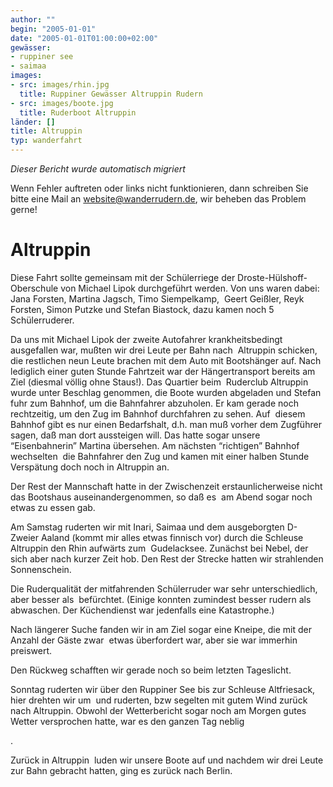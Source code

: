 ```yaml
---
author: ""
begin: "2005-01-01"
date: "2005-01-01T01:00:00+02:00"
gewässer:
- ruppiner see
- saimaa
images:
- src: images/rhin.jpg
  title: Ruppiner Gewässer Altruppin Rudern
- src: images/boote.jpg
  title: Ruderboot Altruppin
länder: []
title: Altruppin
typ: wanderfahrt
---
```



*Dieser Bericht wurde automatisch migriert*

Wenn Fehler auftreten oder links nicht funktionieren, dann schreiben Sie bitte eine Mail an website@wanderrudern.de, wir beheben das Problem gerne!



# Altruppin


Diese Fahrt sollte gemeinsam mit der Schülerriege der Droste-Hülshoff-Oberschule von Michael Lipok durchgeführt werden. Von uns waren dabei: Jana Forsten, Martina Jagsch, Timo Siempelkamp,  Geert Geißler, Reyk Forsten, Simon Putzke und Stefan Biastock, dazu kamen noch 5 Schülerruderer.

Da uns mit Michael Lipok der zweite Autofahrer krankheitsbedingt ausgefallen war, mußten wir drei Leute per Bahn nach  Altruppin schicken, die restlichen neun Leute brachen mit dem Auto mit Bootshänger auf. Nach lediglich einer guten Stunde Fahrtzeit war der Hängertransport bereits am Ziel (diesmal völlig ohne Staus!). Das Quartier beim  Ruderclub Altruppin wurde unter Beschlag genommen, die Boote wurden abgeladen und Stefan fuhr zum Bahnhof, um die Bahnfahrer abzuholen. Er kam gerade noch rechtzeitig, um den Zug im Bahnhof durchfahren zu sehen. Auf  diesem Bahnhof gibt es nur einen Bedarfshalt, d.h. man muß vorher dem Zugführer sagen, daß man dort aussteigen will. Das hatte sogar unsere “Eisenbahnerin” Martina übersehen. Am nächsten “richtigen” Bahnhof wechselten  die Bahnfahrer den Zug und kamen mit einer halben Stunde Verspätung doch noch in Altruppin an.

Der Rest der Mannschaft hatte in der Zwischenzeit erstaunlicherweise nicht das Bootshaus auseinandergenommen, so daß es  am Abend sogar noch etwas zu essen gab.

Am Samstag ruderten wir mit Inari, Saimaa und dem ausgeborgten D-Zweier Aaland (kommt mir alles etwas finnisch vor) durch die Schleuse Altruppin den Rhin aufwärts zum  Gudelacksee. Zunächst bei Nebel, der sich aber nach kurzer Zeit hob. Den Rest der Strecke hatten wir strahlenden Sonnenschein.

Die Ruderqualität der mitfahrenden Schülerruder war sehr unterschiedlich, aber besser als  befürchtet. (Einige konnten zumindest besser rudern als abwaschen. Der Küchendienst war jedenfalls eine Katastrophe.)

Nach längerer Suche fanden wir in am Ziel sogar eine Kneipe, die mit der Anzahl der Gäste zwar  etwas überfordert war, aber sie war immerhin preiswert.

Den Rückweg schafften wir gerade noch so beim letzten Tageslicht.

Sonntag ruderten wir über den Ruppiner See bis zur Schleuse Altfriesack, hier drehten wir um  und ruderten, bzw segelten mit gutem Wind zurück nach Altruppin. Obwohl der Wetterbericht sogar noch am Morgen gutes Wetter versprochen hatte, war es den ganzen Tag neblig

.

Zurück in Altruppin  luden wir unsere Boote auf und nachdem wir drei Leute zur Bahn gebracht hatten, ging es zurück nach Berlin.